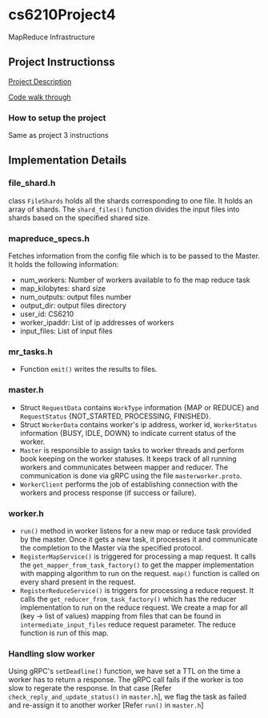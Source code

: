 # cs6210Project4
MapReduce Infrastructure

## Project Instructionss

[Project Description](description.md)

[Code walk through](structure.md)

### How to setup the project  
Same as project 3 instructions

## Implementation Details

### file_shard.h
class `FileShards` holds all the shards corresponding to one file. It holds an array of shards. The `shard_files()` function divides the input files into shards based on the specified shared size. 

### mapreduce_specs.h
Fetches information from the config file which is to be passed to the Master.
It holds the following information:
* num_workers: Number of workers available to fo the map reduce task
* map_kilobytes: shard size
* num_outputs: output files number
* output_dir: output files directory
* user_id: CS6210
* worker_ipaddr: List of ip addresses of workers
* input_files: List of input files

### mr_tasks.h
* Function `emit()` writes the results to files. 

### master.h
* Struct `RequestData` contains `WorkType` information {MAP or REDUCE} and `RequestStatus` {NOT_STARTED, PROCESSING, FINISHED}.
* Struct `WorkerData` contains worker's ip address, worker id, `WorkerStatus` information {BUSY, IDLE, DOWN} to indicate current status of the worker. 
* `Master` is responsible to assign tasks to worker threads and perform book keeping on the worker statuses. It keeps track of all running workers and communicates between mapper and reducer. The communication is done via gRPC using the file `masterworker.proto`.
* `WorkerClient` performs the job of establishing connection with the workers and process response (if success or failure). 

### worker.h
* `run()` method in worker listens for a new map or reduce task provided by the master. 
Once it gets a new task, it processes it and communicate the completion to the Master via the specified protocol.
* `RegisterMapService()` is triggered for processing a map request. It calls the `get_mapper_from_task_factory()` to get the mapper implementation with mapping algorithm to run on the request. `map()` function is called on every shard present in the request.
* `RegisterReduceService()` is triggers for processing a reduce request. It calls the `get_reducer_from_task_factory()` which has the reducer implementation to run on the reduce request. We create a map for all (key -> list of values) mapping from files that can be found in `intermediate_input_files` reduce request parameter. The reduce function is run of this map.

### Handling slow worker

Using gRPC's `setDeadline()` function, we have set a TTL on the time a worker has to return a response. The gRPC call fails if the worker is too slow to regerate the response. In that case [Refer `check_reply_and_update_status()` in `master.h`], we flag the task as failed and re-assign it to another worker [Refer `run()` in `master.h`]
